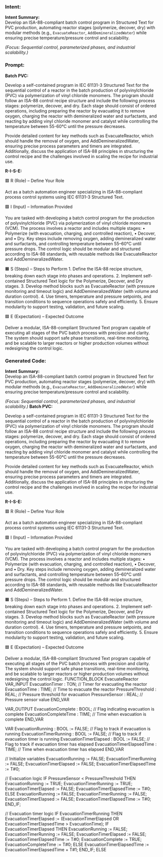 ### Intent:
**Intent Summary:**  
Develop an ISA-88-compliant batch control program in Structured Text for PVC production, automating reactor stages (polymerize, decover, dry) with modular methods (e.g., `EvacuateReactor`, `AddDemineralizedWater`) while ensuring precise temperature/pressure control and scalability.  

*(Focus: Sequential control, parameterized phases, and industrial scalability.)*

### Prompt:
**Batch PVC:**

Develop a self-contained program in IEC 61131-3 Structured Text for the sequential control of a reactor in the batch production of polyvinylchloride (PVC) via polymerization of vinyl chloride monomers. The program should follow an ISA-88 control recipe structure and include the following process stages: polymerize, decover, and dry. Each stage should consist of ordered operations, including preparing the reactor by evacuating it to remove oxygen, charging the reactor with demineralized water and surfactants, and reacting by adding vinyl chloride monomer and catalyst while controlling the temperature between 55-60°C until the pressure decreases.

Provide detailed content for key methods such as EvacuateReactor, which should handle the removal of oxygen, and AddDemineralizedWater, ensuring precise process parameters and timers are integrated. Additionally, discuss the application of ISA-88 principles in structuring the control recipe and the challenges involved in scaling the recipe for industrial use.

**R-I-S-E:**

🟥 R (Role) – Define Your Role

Act as a batch automation engineer specializing in ISA-88-compliant process control systems using IEC 61131-3 Structured Text.

🟩 I (Input) – Information Provided

You are tasked with developing a batch control program for the production of polyvinylchloride (PVC) via polymerization of vinyl chloride monomers (VCM). The process involves a reactor and includes multiple stages:
	•	Polymerize (with evacuation, charging, and controlled reaction),
	•	Decover, and
	•	Dry.
Key steps include removing oxygen, adding demineralized water and surfactants, and controlling temperature between 55–60°C until pressure drops. The control logic should be modular and structured according to ISA-88 standards, with reusable methods like EvacuateReactor and AddDemineralizedWater.

🟧 S (Steps) – Steps to Perform
	1.	Define the ISA-88 recipe structure, breaking down each stage into phases and operations.
	2.	Implement self-contained Structured Text logic for the Polymerize, Decover, and Dry stages.
	3.	Develop method blocks such as EvacuateReactor (with pressure monitoring and timeout logic) and AddDemineralizedWater (with volume and duration control).
	4.	Use timers, temperature and pressure setpoints, and transition conditions to sequence operations safely and efficiently.
	5.	Ensure modularity to support testing, validation, and future scaling.

🟦 E (Expectation) – Expected Outcome

Deliver a modular, ISA-88-compliant Structured Text program capable of executing all stages of the PVC batch process with precision and clarity. The system should support safe phase transitions, real-time monitoring, and be scalable to larger reactors or higher production volumes without redesigning the control logic.

### Generated Code:
**Intent Summary:**  
Develop an ISA-88-compliant batch control program in Structured Text for PVC production, automating reactor stages (polymerize, decover, dry) with modular methods (e.g., `EvacuateReactor`, `AddDemineralizedWater`) while ensuring precise temperature/pressure control and scalability.  

*(Focus: Sequential control, parameterized phases, and industrial scalability.)*
**Batch PVC:**

Develop a self-contained program in IEC 61131-3 Structured Text for the sequential control of a reactor in the batch production of polyvinylchloride (PVC) via polymerization of vinyl chloride monomers. The program should follow an ISA-88 control recipe structure and include the following process stages: polymerize, decover, and dry. Each stage should consist of ordered operations, including preparing the reactor by evacuating it to remove oxygen, charging the reactor with demineralized water and surfactants, and reacting by adding vinyl chloride monomer and catalyst while controlling the temperature between 55-60°C until the pressure decreases.

Provide detailed content for key methods such as EvacuateReactor, which should handle the removal of oxygen, and AddDemineralizedWater, ensuring precise process parameters and timers are integrated. Additionally, discuss the application of ISA-88 principles in structuring the control recipe and the challenges involved in scaling the recipe for industrial use.

**R-I-S-E:**

🟥 R (Role) – Define Your Role

Act as a batch automation engineer specializing in ISA-88-compliant process control systems using IEC 61131-3 Structured Text.

🟩 I (Input) – Information Provided

You are tasked with developing a batch control program for the production of polyvinylchloride (PVC) via polymerization of vinyl chloride monomers (VCM). The process involves a reactor and includes multiple stages:
	•	Polymerize (with evacuation, charging, and controlled reaction),
	•	Decover, and
	•	Dry.
Key steps include removing oxygen, adding demineralized water and surfactants, and controlling temperature between 55–60°C until pressure drops. The control logic should be modular and structured according to ISA-88 standards, with reusable methods like EvacuateReactor and AddDemineralizedWater.

🟧 S (Steps) – Steps to Perform
	1.	Define the ISA-88 recipe structure, breaking down each stage into phases and operations.
	2.	Implement self-contained Structured Text logic for the Polymerize, Decover, and Dry stages.
	3.	Develop method blocks such as EvacuateReactor (with pressure monitoring and timeout logic) and AddDemineralizedWater (with volume and duration control).
	4.	Use timers, temperature and pressure setpoints, and transition conditions to sequence operations safely and efficiently.
	5.	Ensure modularity to support testing, validation, and future scaling.

🟦 E (Expectation) – Expected Outcome

Deliver a modular, ISA-88-compliant Structured Text program capable of executing all stages of the PVC batch process with precision and clarity. The system should support safe phase transitions, real-time monitoring, and be scalable to larger reactors or higher production volumes without redesigning the control logic.
FUNCTION_BLOCK EvacuateReactor
VAR_INPUT
    EvacuationTimer : TON; // Timer for evacuating the reactor
    EvacuationTime : TIME; // Time to evacuate the reactor
    PressureThreshold : REAL; // Pressure threshold for evacuation
    PressureSensor : REAL; // Pressure sensor value
END_VAR

VAR_OUTPUT
    EvacuationComplete : BOOL; // Flag indicating evacuation is complete
    EvacuationCompleteTime : TIME; // Time when evacuation is complete
END_VAR

VAR
    EvacuationRunning : BOOL := FALSE; // Flag to track if evacuation is running
    EvacuationTimerRunning : BOOL := FALSE; // Flag to track if evacuation timer is running
    EvacuationTimerElapsed : BOOL := FALSE; // Flag to track if evacuation timer has elapsed
    EvacuationTimerElapsedTime : TIME; // Time when evacuation timer has elapsed
END_VAR

// Initialize variables
EvacuationRunning := FALSE;
EvacuationTimerRunning := FALSE;
EvacuationTimerElapsed := FALSE;
EvacuationTimerElapsedTime := T#0;

// Evacuation logic
IF PressureSensor < PressureThreshold THEN
    EvacuationRunning := TRUE;
    EvacuationTimerRunning := TRUE;
    EvacuationTimerElapsed := FALSE;
    EvacuationTimerElapsedTime := T#0;
ELSE
    EvacuationRunning := FALSE;
    EvacuationTimerRunning := FALSE;
    EvacuationTimerElapsed := FALSE;
    EvacuationTimerElapsedTime := T#0;
END_IF;

// Evacuation timer logic
IF EvacuationTimerRunning THEN
    EvacuationTimerElapsed := (EvacuationTimerElapsed OR EvacuationTimerElapsedTime > EvacuationTime);
    IF EvacuationTimerElapsed THEN
        EvacuationRunning := FALSE;
        EvacuationTimerRunning := FALSE;
        EvacuationTimerElapsed := FALSE;
        EvacuationTimerElapsedTime := T#0;
        EvacuationComplete := TRUE;
        EvacuationCompleteTime := T#0;
    ELSE
        EvacuationTimerElapsedTime := EvacuationTimerElapsedTime + T#1;
    END_IF;
ELSE
